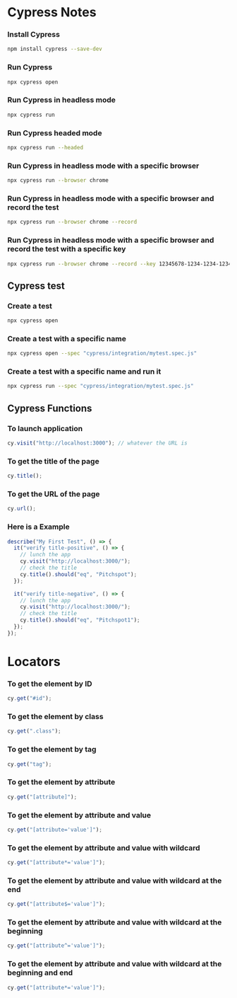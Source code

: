 # Cypress Notes

### Install Cypress

```bash
npm install cypress --save-dev
```

### Run Cypress

```bash
npx cypress open
```

### Run Cypress in headless mode

```bash
npx cypress run
```

### Run Cypress headed mode

```bash
npx cypress run --headed
```

### Run Cypress in headless mode with a specific browser

```bash
npx cypress run --browser chrome
```

### Run Cypress in headless mode with a specific browser and record the test

```bash
npx cypress run --browser chrome --record
```

### Run Cypress in headless mode with a specific browser and record the test with a specific key

```bash
npx cypress run --browser chrome --record --key 12345678-1234-1234-1234-123456789012
```

## Cypress test

### Create a test

```bash
npx cypress open
```

### Create a test with a specific name

```bash
npx cypress open --spec "cypress/integration/mytest.spec.js"
```

### Create a test with a specific name and run it

```bash
npx cypress run --spec "cypress/integration/mytest.spec.js"
```

## Cypress Functions

### To launch application

```javascript
cy.visit("http://localhost:3000"); // whatever the URL is
```

### To get the title of the page

```javascript
cy.title();
```

### To get the URL of the page

```javascript
cy.url();
```

### Here is a Example

```javascript
describe("My First Test", () => {
  it("verify title-positive", () => {
    // lunch the app
    cy.visit("http://localhost:3000/");
    // check the title
    cy.title().should("eq", "Pitchspot");
  });

  it("verify title-negative", () => {
    // lunch the app
    cy.visit("http://localhost:3000/");
    // check the title
    cy.title().should("eq", "Pitchspot1");
  });
});
```

# Locators

### To get the element by ID

```javascript
cy.get("#id");
```

### To get the element by class

```javascript
cy.get(".class");
```

### To get the element by tag

```javascript
cy.get("tag");
```

### To get the element by attribute

```javascript
cy.get("[attribute]");
```

### To get the element by attribute and value

```javascript
cy.get("[attribute='value']");
```

### To get the element by attribute and value with wildcard

```javascript
cy.get("[attribute*='value']");
```

### To get the element by attribute and value with wildcard at the end

```javascript
cy.get("[attribute$='value']");
```

### To get the element by attribute and value with wildcard at the beginning

```javascript
cy.get("[attribute^='value']");
```

### To get the element by attribute and value with wildcard at the beginning and end

```javascript
cy.get("[attribute*='value']");
```
